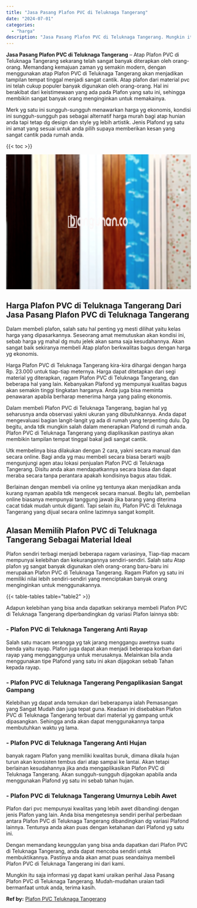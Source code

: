 ```yaml
---
title: "Jasa Pasang Plafon PVC di Teluknaga Tangerang"
date: "2024-07-01"
categories: 
  - "harga"
description: "Jasa Pasang Plafon PVC di Teluknaga Tangerang. Mungkin itu saja informasi yg dapat kami uraikan perihal Jasa Pasang Plafon PVC di Teluknaga Tangerang. Mudah-..."
---
```


**Jasa Pasang Plafon PVC di Teluknaga Tangerang** – Atap Plafon PVC di Teluknaga Tangerang sekarang telah sangat banyak diterapkan oleh orang-orang. Memandang kemajuan zaman yg semakin modern, dengan menggunakan atap Plafon PVC di Teluknaga Tangerang akan menjadikan tampilan tempat tinggal menjadi sangat cantik. Atap plafon dari material pvc ini telah cukup populer banyak digunakan oleh orang-orang. Hal ini berakibat dari keistimewaan yang ada pada Plafon yang satu ini, sehingga membikin sangat banyak orang menginginkan untuk memakainya.

Merk yg satu ini sungguh-sungguh menawarkan harga yg ekonomis, kondisi ini sungguh-sungguh pas sebagai alternatif harga murah bagi atap hunian anda tapi tetap dg design dan style yg lebih artistik. Jenis Plafond yg satu ini amat yang sesuai untuk anda pilih supaya memberikan kesan yang sangat cantik pada rumah anda.

{{< toc >}}

![Jasa Pasang Plafon PVC di Teluknaga Tangerang](/images/flafond-pvc-murah20.png)

## Harga Plafon PVC di Teluknaga Tangerang Dari Jasa Pasang Plafon PVC di Teluknaga Tangerang

Dalam membeli plafon, salah satu hal penting yg mesti dilihat yaitu kelas harga yang dipasarkannya. Seseorang amat memutuskan akan kondisi ini, sebab harga yg mahal dg mutu jelek akan sama saja kesudahannya. Akan sangat baik sekiranya membeli Atap plafon berkwalitas bagus dengan harga yg ekonomis.

Harga Plafon PVC di Teluknaga Tangerang kira-kira dihargai dengan harga Rp. 23.000 untuk tiap-tiap meternya. Harga dapat ditetapkan dari segi material yg diterapkan, ragam Plafon PVC di Teluknaga Tangerang, dan beberapa hal yang lain. Kebanyakan Plafond yg mempunyai kualitas bagus akan semakin tinggi tingkatan harganya. Anda juga bisa meminta penawaran apabila berharap menerima harga yang paling ekonomis.

Dalam membeli Plafon PVC di Teluknaga Tangerang, bagian hal yg seharusnya anda observasi yakni ukuran yang dibutuhkannya. Anda dapat mengevaluasi bagian langit-langit yg ada di rumah yang terpenting dulu. Dg begitu, anda tdk mungkin salah dalam menerapkan Plafond di rumah anda. Plafon PVC di Teluknaga Tangerang yang diaplikasikan pastinya akan membikin tampilan tempat tinggal bakal jadi sangat cantik.

Utk membelinya bisa dilakukan dengan 2 cara, yakni secara manual dan secara online. Bagi anda yg mau membeli secara biasa berarti wajib mengunjungi agen atau lokasi penjualan Plafon PVC di Teluknaga Tangerang. Disitu anda akan mendapatkannya secara biasa dan dapat meraba secara tanpa perantara apakah kondisinya bagus atau tidak.

Berlainan dengan membeli via online yg tentunya akan menjadikan anda kurang nyaman apabila tdk mengecek secara manual. Begitu lah, pembelian online biasanya mempunyai tanggung jawab jika barang yang diterima cacat tidak mudah untuk diganti. Tapi selain itu, Plafon PVC di Teluknaga Tangerang yang dijual secara online lazimnya sangat komplit.

## Alasan Memilih Plafon PVC di Teluknaga Tangerang Sebagai Material Ideal

Plafon sendiri terbagi menjadi beberapa ragam variasinya, Tiap-tiap macam mempunyai kelebihan dan kekurangannya sendiri-sendiri. Salah satu Atap plafon yg sangat banyak digunakan oleh orang-orang baru-baru ini merupakan Plafon PVC di Teluknaga Tangerang. Ragam Plafon yg satu ini memiliki nilai lebih sendiri-sendiri yang menciptakan banyak orang menginginkan untuk menggunakannya.

{{< table-tables table="table2" >}}

Adapun kelebihan yang bisa anda dapatkan sekiranya membeli Plafon PVC di Teluknaga Tangerang diperbandingkan dg variasi Plafon lainnya sbb:

### \- Plafon PVC di Teluknaga Tangerang Anti Rayap

Salah satu macam serangga yg tak jarang menggangu awetnya suatu benda yaitu rayap. Plafon juga dapat akan menjadi beberapa korban dari rayap yang mengganggunya untuk merusaknya. Melainkan bila anda menggunakan tipe Plafond yang satu ini akan dijagokan sebab Tahan kepada rayap.

### \- Plafon PVC di Teluknaga Tangerang Pengaplikasian Sangat Gampang

Kelebihan yg dapat anda temukan dari beberapanya ialah Pemasangan yang Sangat Mudah dan juga tepat guna. Keadaan ini disebabkan Plafon PVC di Teluknaga Tangerang terbuat dari material yg gampang untuk dipasangkan. Sehingga anda akan dapat menggunakannya tanpa membutuhkan waktu yg lama.

### \- Plafon PVC di Teluknaga Tangerang Anti Hujan

banyak ragam Plafon yang memiliki kwalitas buruk, dimana dikala hujan turun akan konsisten tembus dari atap sampai ke lantai. Akan tetapi berlainan kesudahannya jika anda mengaplikasikan Plafon PVC di Teluknaga Tangerang. Akan sungguh-sungguh dijagokan apabila anda menggunakan Plafond yg satu ini sebab tahan hujan.

### \- Plafon PVC di Teluknaga Tangerang Umurnya Lebih Awet

Plafon dari pvc mempunyai kwalitas yang lebih awet dibandingi dengan jenis Plafon yang lain. Anda bisa mengetesnya sendiri perihal perbedaan antara Plafon PVC di Teluknaga Tangerang dibandingkan dg variasi Plafond lainnya. Tentunya anda akan puas dengan ketahanan dari Plafond yg satu ini.

Dengan memandang keunggulan yang bisa anda dapatkan dari Plafon PVC di Teluknaga Tangerang, anda dapat mencoba sendiri untuk membuktikannya. Pastinya anda akan amat puas seandainya membeli Plafon PVC di Teluknaga Tangerang ini dari kami.

Mungkin itu saja informasi yg dapat kami uraikan perihal Jasa Pasang Plafon PVC di Teluknaga Tangerang. Mudah-mudahan uraian tadi bermanfaat untuk anda, terima kasih.

**Ref by:** [Plafon PVC Teluknaga Tangerang](https://id.wikipedia.org/wiki/Plafon)
